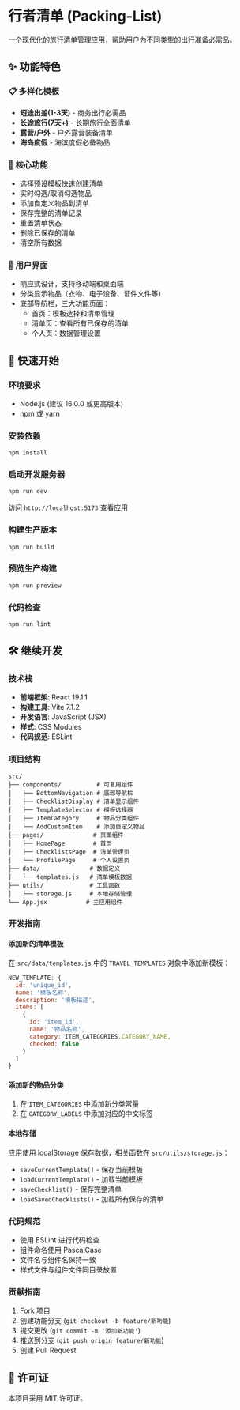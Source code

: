 # 行者清单 (Packing-List)

一个现代化的旅行清单管理应用，帮助用户为不同类型的出行准备必需品。

## ✨ 功能特色

### 📋 多样化模板
- **短途出差(1-3天)** - 商务出行必需品
- **长途旅行(7天+)** - 长期旅行全面清单
- **露营/户外** - 户外露营装备清单
- **海岛度假** - 海滨度假必备物品

### 🔧 核心功能
- 选择预设模板快速创建清单
- 实时勾选/取消勾选物品
- 添加自定义物品到清单
- 保存完整的清单记录
- 重置清单状态
- 删除已保存的清单
- 清空所有数据

### 📱 用户界面
- 响应式设计，支持移动端和桌面端
- 分类显示物品（衣物、电子设备、证件文件等）
- 底部导航栏，三大功能页面：
  - 首页：模板选择和清单管理
  - 清单页：查看所有已保存的清单
  - 个人页：数据管理设置

## 🚀 快速开始

### 环境要求
- Node.js (建议 16.0.0 或更高版本)
- npm 或 yarn

### 安装依赖
```bash
npm install
```

### 启动开发服务器
```bash
npm run dev
```

访问 `http://localhost:5173` 查看应用

### 构建生产版本
```bash
npm run build
```

### 预览生产构建
```bash
npm run preview
```

### 代码检查
```bash
npm run lint
```

## 🛠️ 继续开发

### 技术栈
- **前端框架**: React 19.1.1
- **构建工具**: Vite 7.1.2
- **开发语言**: JavaScript (JSX)
- **样式**: CSS Modules
- **代码规范**: ESLint

### 项目结构
```
src/
├── components/          # 可复用组件
│   ├── BottomNavigation # 底部导航栏
│   ├── ChecklistDisplay # 清单显示组件
│   ├── TemplateSelector # 模板选择器
│   ├── ItemCategory     # 物品分类组件
│   └── AddCustomItem    # 添加自定义物品
├── pages/              # 页面组件
│   ├── HomePage        # 首页
│   ├── ChecklistsPage  # 清单管理页
│   └── ProfilePage     # 个人设置页
├── data/              # 数据定义
│   └── templates.js   # 清单模板数据
├── utils/             # 工具函数
│   └── storage.js     # 本地存储管理
└── App.jsx           # 主应用组件
```

### 开发指南

#### 添加新的清单模板
在 `src/data/templates.js` 中的 `TRAVEL_TEMPLATES` 对象中添加新模板：

```javascript
NEW_TEMPLATE: {
  id: 'unique_id',
  name: '模板名称',
  description: '模板描述',
  items: [
    {
      id: 'item_id',
      name: '物品名称',
      category: ITEM_CATEGORIES.CATEGORY_NAME,
      checked: false
    }
  ]
}
```

#### 添加新的物品分类
1. 在 `ITEM_CATEGORIES` 中添加新分类常量
2. 在 `CATEGORY_LABELS` 中添加对应的中文标签

#### 本地存储
应用使用 localStorage 保存数据，相关函数在 `src/utils/storage.js`：
- `saveCurrentTemplate()` - 保存当前模板
- `loadCurrentTemplate()` - 加载当前模板
- `saveChecklist()` - 保存完整清单
- `loadSavedChecklists()` - 加载所有保存的清单

### 代码规范
- 使用 ESLint 进行代码检查
- 组件命名使用 PascalCase
- 文件名与组件名保持一致
- 样式文件与组件文件同目录放置

### 贡献指南
1. Fork 项目
2. 创建功能分支 (`git checkout -b feature/新功能`)
3. 提交更改 (`git commit -m '添加新功能'`)
4. 推送到分支 (`git push origin feature/新功能`)
5. 创建 Pull Request

## 📄 许可证

本项目采用 MIT 许可证。
